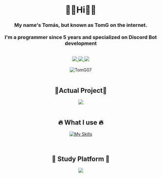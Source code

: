 <h1 align="center">👋🏻Hi👋🏻</h1>
<h3 align="center">My name's Tomás, but known as TomG on the internet.<br><br>I'm a programmer since 5 years and specialized on Discord Bot development</h2>

<br>

 <div align="center">
    <a href="https://discord.com/users/541030181616222218">
        <img src="https://img.shields.io/badge/Discord-7289DA?style=for-the-badge&logo=discord&logoColor=white"/>
    </a>
    <a href="https://www.instagram.com/_.fraza0._/">
        <img src="https://img.shields.io/badge/Instagram-E4405F?style=for-the-badge&logo=instagram&logoColor=white"/>
    </a>
    <a href="https://x.com/tomfraza0">
        <img src="https://img.shields.io/badge/Twitter-1DA1F2?style=for-the-badge&logo=twitter&logoColor=white"/>
    </a>
</div>

<br>

<div>
  <div align="center">
  <img src="https://github-widgetbox.vercel.app/api/profile?username=TomG07&data=followers,repositories,stars,commits&theme=darkmode&align=center" alt="TomG07"/>
</div>

<br>

<h2 align="center">🧪Actual Project🧪</h2>

<div align="center">
   <a href="https://top.gg/bot/1259903986493030501">
     <img src="https://top.gg/api/widget/1259903986493030501.svg">
   </a>
</div>

<br>

<h2 align="center">🔥 What I use 🔥</h2>
<p align="center">
    <a href="https://github.com/TomG07/">
       <img align="center" src="https://skillicons.dev/icons?i=css,discord,bots,discordjs,express,figma,git,github,heroku,html,js,mongodb,netlify,nodejs,npm,postman,react,ts,vercel,vscode,vite&theme=dark&perline=9"alt="My Skills"/> 
    </a>
</p>
<br>

<h2 align="center">🚀 Study Platform 🚀</h2>
<div align="center">
    <img src="https://img.shields.io/badge/Udemy-EC5252?style=for-the-badge&logo=Udemy&logoColor=white"/>
</div>
